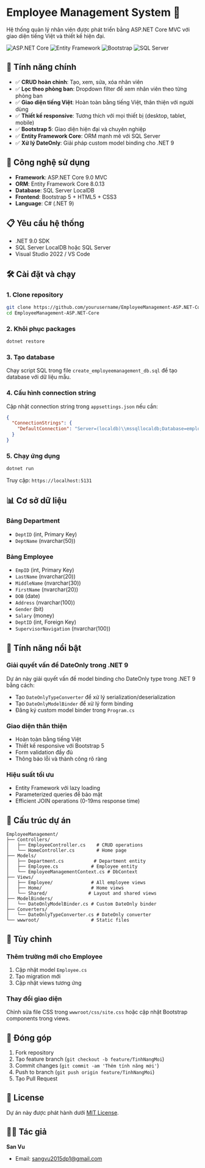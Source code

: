 # Employee Management System 🏢

Hệ thống quản lý nhân viên được phát triển bằng ASP.NET Core MVC với giao diện tiếng Việt và thiết kế hiện đại.

![ASP.NET Core](https://img.shields.io/badge/ASP.NET_Core-9.0-512BD4?style=for-the-badge&logo=dotnet)
![Entity Framework](https://img.shields.io/badge/Entity_Framework-8.0-512BD4?style=for-the-badge&logo=microsoft)
![Bootstrap](https://img.shields.io/badge/Bootstrap-5.0-7952B3?style=for-the-badge&logo=bootstrap)
![SQL Server](https://img.shields.io/badge/SQL_Server-CC2927?style=for-the-badge&logo=microsoft-sql-server)

## 🌟 Tính năng chính

- ✅ **CRUD hoàn chỉnh**: Tạo, xem, sửa, xóa nhân viên
- ✅ **Lọc theo phòng ban**: Dropdown filter để xem nhân viên theo từng phòng ban
- ✅ **Giao diện tiếng Việt**: Hoàn toàn bằng tiếng Việt, thân thiện với người dùng
- ✅ **Thiết kế responsive**: Tương thích với mọi thiết bị (desktop, tablet, mobile)
- ✅ **Bootstrap 5**: Giao diện hiện đại và chuyên nghiệp
- ✅ **Entity Framework Core**: ORM mạnh mẽ với SQL Server
- ✅ **Xử lý DateOnly**: Giải pháp custom model binding cho .NET 9

## 🚀 Công nghệ sử dụng

- **Framework**: ASP.NET Core 9.0 MVC
- **ORM**: Entity Framework Core 8.0.13
- **Database**: SQL Server LocalDB
- **Frontend**: Bootstrap 5 + HTML5 + CSS3
- **Language**: C# (.NET 9)

## 📋 Yêu cầu hệ thống

- .NET 9.0 SDK
- SQL Server LocalDB hoặc SQL Server
- Visual Studio 2022 / VS Code

## 🛠️ Cài đặt và chạy

### 1. Clone repository
```bash
git clone https://github.com/yourusername/EmployeeManagement-ASP.NET-Core.git
cd EmployeeManagement-ASP.NET-Core
```

### 2. Khôi phục packages
```bash
dotnet restore
```

### 3. Tạo database
Chạy script SQL trong file `create_employeemanagement_db.sql` để tạo database với dữ liệu mẫu.

### 4. Cấu hình connection string
Cập nhật connection string trong `appsettings.json` nếu cần:
```json
{
  "ConnectionStrings": {
    "DefaultConnection": "Server=(localdb)\\mssqllocaldb;Database=employeemanagement;Trusted_Connection=true;MultipleActiveResultSets=true"
  }
}
```

### 5. Chạy ứng dụng
```bash
dotnet run
```

Truy cập: `https://localhost:5131`

## 📊 Cơ sở dữ liệu

### Bảng Department
- `DeptID` (int, Primary Key)
- `DeptName` (nvarchar(50))

### Bảng Employee  
- `EmpID` (int, Primary Key)
- `LastName` (nvarchar(20))
- `MiddleName` (nvarchar(30))
- `FirstName` (nvarchar(20))
- `DOB` (date)
- `Address` (nvarchar(100))
- `Gender` (bit)
- `Salary` (money)
- `DeptID` (int, Foreign Key)
- `SupervisorNavigation` (nvarchar(100))

## 🎯 Tính năng nổi bật

### Giải quyết vấn đề DateOnly trong .NET 9
Dự án này giải quyết vấn đề model binding cho DateOnly type trong .NET 9 bằng cách:
- Tạo `DateOnlyTypeConverter` để xử lý serialization/deserialization
- Tạo `DateOnlyModelBinder` để xử lý form binding
- Đăng ký custom model binder trong `Program.cs`

### Giao diện thân thiện
- Hoàn toàn bằng tiếng Việt
- Thiết kế responsive với Bootstrap 5
- Form validation đầy đủ
- Thông báo lỗi và thành công rõ ràng

### Hiệu suất tối ưu
- Entity Framework với lazy loading
- Parameterized queries để bảo mật
- Efficient JOIN operations (0-19ms response time)

## 📁 Cấu trúc dự án

```
EmployeeManagement/
├── Controllers/
│   ├── EmployeeController.cs    # CRUD operations
│   └── HomeController.cs        # Home page
├── Models/
│   ├── Department.cs           # Department entity
│   ├── Employee.cs            # Employee entity
│   └── EmployeeManagementContext.cs # DbContext
├── Views/
│   ├── Employee/              # All employee views
│   ├── Home/                  # Home views
│   └── Shared/               # Layout and shared views
├── ModelBinders/
│   └── DateOnlyModelBinder.cs # Custom DateOnly binder
├── Converters/
│   └── DateOnlyTypeConverter.cs # DateOnly converter
└── wwwroot/                   # Static files
```

## 🔧 Tùy chỉnh

### Thêm trường mới cho Employee
1. Cập nhật model `Employee.cs`
2. Tạo migration mới
3. Cập nhật views tương ứng

### Thay đổi giao diện
Chỉnh sửa file CSS trong `wwwroot/css/site.css` hoặc cập nhật Bootstrap components trong views.

## 🤝 Đóng góp

1. Fork repository
2. Tạo feature branch (`git checkout -b feature/TinhNangMoi`)
3. Commit changes (`git commit -am 'Thêm tính năng mới'`)
4. Push to branch (`git push origin feature/TinhNangMoi`)
5. Tạo Pull Request

## 📄 License

Dự án này được phát hành dưới [MIT License](LICENSE).

## 👨‍💻 Tác giả

**San Vu** 
- Email: sangvu2015dp1@gmail.com
